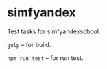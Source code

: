 # simfyandex
Test tasks for simfyandexschool.

`gulp` – for build. 

`npm run test` – for run test.
